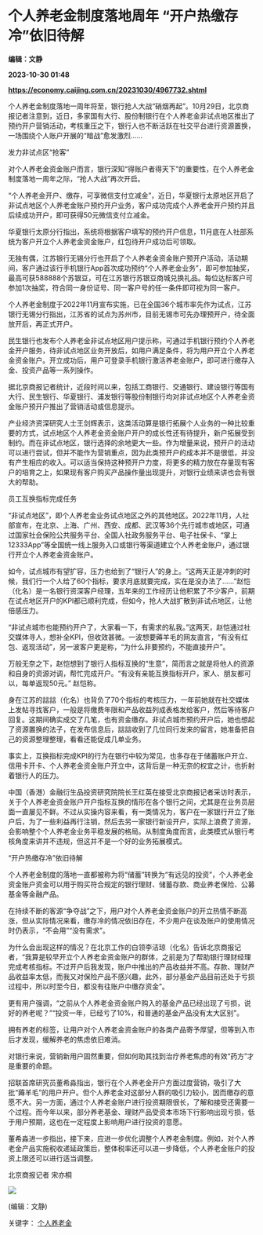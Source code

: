 # 个人养老金制度落地周年 “开户热缴存冷”依旧待解
**编辑：文静**

**2023-10-30 01:48**

**https://economy.caijing.com.cn/20231030/4967732.shtml**

个人养老金制度落地一周年将至，银行抢人大战“硝烟再起”。10月29日，北京商报记者注意到，近日，多家国有大行、股份制银行在个人养老金非试点地区推出了预约开户营销活动，考核重压之下，银行人也不断活跃在社交平台进行资源置换，一场围绕个人账户开展的“暗战”愈发激烈……

发力非试点区“抢客”

对个人养老金资金账户而言，银行深知“得账户者得天下”的重要性，在个人养老金制度落地一周年之际，“抢人大战”再次开启。

“个人养老金开户、缴存，可享微信支付立减金”，近日，华夏银行太原地区开启了非试点地区个人养老金账户预约开户业务，客户成功完成个人养老金开户预约并且后续成功开户，即可获得50元微信支付立减金。

华夏银行太原分行指出，系统将根据客户填写的预约开户信息，11月底在人社部系统为客户开立个人养老金资金账户，红包待开户成功后可领取。

无独有偶，江苏银行无锡分行也开启了个人养老金资金账户预开户活动，活动期间，客户通过该行手机银行App首次成功预约“个人养老金业务”，即可参加抽奖，最高可获588888个苏银豆，可在江苏银行苏银豆商城兑换礼品。每位达标客户可参加1次抽奖，符合同一身份证号、同一客户号的任一条件即可视为同一客户。

个人养老金制度于2022年11月宣布实施，已在全国36个城市率先作为试点，江苏银行无锡分行指出，江苏省的试点为苏州市，目前无锡市可先办理预开户，待全面放开后，再正式开户。

民生银行也发布个人养老金非试点地区用户提示称，可通过手机银行预约个人养老金开户服务，待非试点地区业务开放后，如用户满足条件，将为用户开立个人养老金资金账户。开立成功后，用户可登录手机银行激活养老金账户，即可进行缴存入金、投资产品等一系列操作。

据北京商报记者统计，近段时间以来，包括工商银行、交通银行、建设银行等国有大行、民生银行、华夏银行、浦发银行等股份制银行均对非试点地区个人养老金资金账户预开户推出了营销活动或信息提示。

产业经济资深研究人士王剑辉表示，这类活动算是银行拓展个人业务的一种比较重要的方式，试点地区个人养老金资金账户开户的成长性还有待提升，新户拓展受到制约。而在非试点地区，银行选择的余地更大一些。作为增量来说，预开户的活动可以进行尝试，但并不能作为营销重点，因为此类预开户的成本并不是很低，并没有产生相应的收入。可以适当保持这种预开户力度，将更多的精力放在存量现有客户的培育之上，如果现有客户购买产品操作量出现提升，对银行业绩来讲也会有很大的帮助。

员工互换指标完成任务

“非试点地区”，即个人养老金业务试点地区之外的其他地区。2022年11月，人社部宣布，在北京、上海、广州、西安、成都、武汉等36个先行城市或地区，可通过国家社会保险公共服务平台、全国人社政务服务平台、电子社保卡、“掌上12333App”等全国统一线上服务入口或银行等渠道建立个人养老金账户，通过银行开立个人养老金资金账户。

如今，试点城市有望扩容，压力也给到了“银行人”的身上。“这两天正是冲刺的时候，我们行一个人给了60个指标，要求月底就要完成，实在是没办法了……”赵恺（化名）是一名银行资深客户经理，五年来的工作经历让他积累了不少客户，前期在试点地区开户的KPI都已顺利完成，但如今，抢人大战扩散到非试点地区，让他倍感压力。

“非试点城市也能预约开户了，大家看一下，有需求的私我。”这两天，赵恺通过社交媒体寻人，想补全KPI，但收效甚微。一波想要薅羊毛的网友直言，“有没有红包、返现活动”，另一波客户更是称，“为什么非要预约，不能直接开户”。

万般无奈之下，赵恺想到了银行人指标互换的“生意”，简而言之就是将他人的资源和自身的资源对调，帮忙完成开户。“有没有亲能互换指标开户，家人、朋友都可以，每单返现50元。” 赵恺称。

身在江苏的誩誩（化名）也背负了70个指标的考核压力，一年前她就在社交媒体上发帖寻找客户，一般是将缴费年限和产品收益列成表格发给客户，然后等待客户回复。这期间确实成交了几笔，也有资金缴存。非试点城市预约开户后，她也想起了资源置换的法子，在发布信息后，誩誩收到了几位同行发来的留言，她准备把自己的资源整理整理，看看还能促成几单业务。

事实上，互换指标完成KPI的行为在银行中较为常见，也多存在于储蓄账户开立、信用卡开卡、个人养老金资金账户开立中，这背后是一种无奈的权宜之计，也折射着银行人的压力。

中国（香港）金融衍生品投资研究院院长王红英在接受北京商报记者采访时表示，关于个人养老金资金账户开户指标互换的情形在各个银行之间，尤其是在业务员层面一直屡见不鲜。不过从实操内容来看，有一类情况为，客户在一家银行开立了账户后，为了一些利益再行注销，然后去另一家银行新设开户，实际上浪费了资源，会影响整个个人养老金业务平稳发展的格局。从制度角度而言，此类模式从银行考核角度来讲并不违规，但这并不是一个好的业务拓展模式。

“开户热缴存冷”依旧待解

个人养老金制度的落地一直都被称为将“储蓄”转换为“有远见的投资”，个人养老金资金账户资金可以用于购买符合规定的银行理财、储蓄存款、商业养老保险、公募基金等金融产品。

在持续不断的客源“争夺战”之下，用户对个人养老金资金账户的开立热情不断高涨，但从实际情况来看，缴存冷的情况依旧存在，不少用户在谈及账户的使用情况时仍表示，“不会用”“没有需求”。

为什么会出现这样的情况？在北京工作的白领李洁琼（化名）告诉北京商报记者，“我算是较早开立个人养老金资金账户的群体，之前是为了帮助银行理财经理完成考核指标。不过开户后我发现，账户中推出的产品收益并不高。存款、理财产品收益率太低，而我又对保险产品不感兴趣，此外，部分基金产品目前还处于亏损过程中，所以时至今日，都没有往账户中缴存资金”。

更有用户强调，“之前从个人养老金资金账户购入的基金产品已经出现了亏损，说好的养老呢？”“投资一年，已经亏了10%，和普通的基金产品没有太大区别”。

拥有养老的标签，让用户对个人养老金资金账户的各类产品寄予厚望，但等到入市后才发现，缓解养老的焦虑依旧难消。

对银行来说，营销新用户固然重要，但如何助其找到治疗养老焦虑的有效“药方”才是重要的命题。

招联首席研究员董希淼指出，银行在个人养老金开户方面过度营销，吸引了大批“薅羊毛”的用户开户。但个人养老金对这部分人群的吸引力较小，因而缴存的意愿不大。另一方面，通过个人养老金账户进行投资期限很长，了解和接受还需要一个过程。而今年以来，部分养老基金、理财产品受资本市场下行影响出现亏损，低于用户预期，这也在一定程度上影响用户进行投资的意愿。

董希淼进一步指出，接下来，应进一步优化调整个人养老金制度。例如，对个人养老金产品实施税收递延政策后，整体税率还可以进一步降低，个人养老金账户的投资上限还可以进行适当调整。

北京商报记者 宋亦桐

![](https://tx1.cdn.caijing.com.cn/2014-03-27/114048455.jpg)

(编辑：文静)

关键字： [个人养老金](https://app.caijing.com.cn/tags.php?tag=%E4%B8%AA%E4%BA%BA%E5%85%BB%E8%80%81%E9%87%91 "个人养老金")